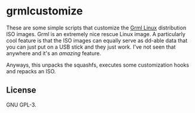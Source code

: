 # grmlcustomize
These are some simple scripts that customize the [Grml
Linux](https://www.grml.org) distribution ISO images. Grml is an extremely nice
rescue Linux image. A particularly cool feature is that the ISO images can
equally serve as dd-able data that you can just put on a USB stick and they
just work. I've not seen that anywhere and it's an *amazing* feature.

Anyways, this unpacks the squashfs, executes some customization hooks and
repacks an ISO.

## License
GNU GPL-3.
